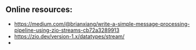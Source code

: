 ## Online resources:
- https://medium.com/@brianxiang/write-a-simple-message-processing-pipeline-using-zio-streams-cb72a3289913
- https://zio.dev/version-1.x/datatypes/stream/
- 